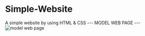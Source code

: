 # Simple-Website
A simple website by using HTML &amp; CSS
--- MODEL WEB PAGE ---
![model web page](https://user-images.githubusercontent.com/73452153/230643782-1f71d50e-87d0-44a1-8adb-912e3367f716.png)
